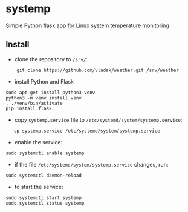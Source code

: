 # systemp
Simple Python flask app for Linux system temperature monitoring

## Install

- clone the repository to `/srv/`:
```
    git clone https://github.com/vladak/weather.git /srv/weather
```
- install Python and Flask
```
sudo apt-get install python3-venv
python3 -m venv install venv
. ./venv/bin/activate
pip install flask
```
- copy `systemp.service` file to `/etc/systemd/system/systemp.service`:
```
   cp systemp.service /etc/systemd/system/systemp.service
```
- enable the service:
```
sudo systemctl enable systemp
```
- if the file `/etc/systemd/system/systemp.service` changes, run:
```
sudo systemctl daemon-reload
```
- to start the service:
```
sudo systemctl start systemp
sudo systemctl status systemp
```
